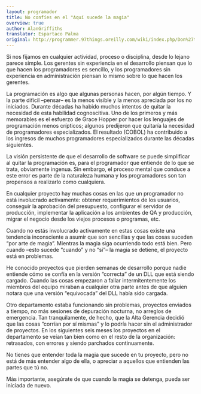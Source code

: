 ```yaml
---
layout: programador
title: No confíes en el "Aquí sucede la magia"
overview: true
author: AlanGriffiths
translator: Espartaco Palma
original: http://programmer.97things.oreilly.com/wiki/index.php/Don%27t_Rely_on_%22Magic_Happens_Here%22
---
```


Si nos fijamos en cualquier actividad, proceso o disciplina, desde lo
lejano parece simple. Los gerentes sin experiencia en el desarrollo
piensan que lo que hacen los programadores es sencillo, y los
programadores sin experiencia en administración piensan lo mismo sobre
lo que hacen los gerentes.

La programación es algo que algunas personas hacen, por algún tiempo. Y
la parte difícil –pensar– es la menos visible y la menos apreciada por
los no iniciados. Durante décadas ha habido muchos intentos de quitar la
necesidad de esta habilidad cognoscitiva. Uno de los primeros y más
memorables es el esfuerzo de Grace Hopper por hacer los lenguajes de
programación menos crípticos; algunos predijeron que quitaría la
necesidad de programadores especializados. El resultado (COBOL) ha
contribuido a los ingresos de muchos programadores especializados
durante las décadas siguientes.

La visión persistente de que el desarrollo de software se puede
simplificar al quitar la programación es, para el programador que
entiende de lo que se trata, obviamente ingenua. Sin embargo, el proceso
mental que conduce a este error es parte de la naturaleza humana y los
programadores son tan propensos a realizarlo como cualquiera.

En cualquier proyecto hay muchas cosas en las que un programador no está
involucrado activamente: obtener requerimientos de los usuarios,
conseguir la aprobación del presupuesto, configurar el servidor de
producción, implementar la aplicación a los ambientes de QA y
producción, migrar el negocio desde los viejos procesos o programas,
etc.

Cuando no estás involucrado activamente en estas cosas existe una
tendencia inconsciente a asumir que son sencillas y que las cosas
suceden “por arte de magia”. Mientras la magia siga ocurriendo todo está
bien. Pero cuando –esto sucede “cuando” y no “si”– la magia se detiene,
el proyecto está en problemas.

He conocido proyectos que pierden semanas de desarrollo porque nadie
entiende cómo se confía en la versión “correcta” de un DLL que está
siendo cargado. Cuando las cosas empezaron a fallar intermitentemente
los miembros del equipo miraban a cualquier otra parte antes de que
alguien notara que una versión “equivocada” del DLL había sido cargada.

Otro departamento estaba funcionando sin problemas, proyectos enviados a
tiempo, no más sesiones de depuración nocturna, no arreglos de
emergencia. Tan tranquilamente, de hecho, que la Alta Gerencia decidió
que las cosas “corrían por sí mismas” y lo podría hacer sin el
administrador de proyectos. En los siguientes seis meses los proyectos
en el departamento se veían tan bien como en el resto de la
organización: retrasados, con errores y siendo parchados continuamente.

No tienes que entender toda la magia que sucede en tu proyecto, pero no
está de más entender algo de ella, o apreciar a aquellos que entienden
las partes que tú no.

Más importante, asegúrate de que cuando la magia se detenga, pueda ser
iniciada de nuevo.

